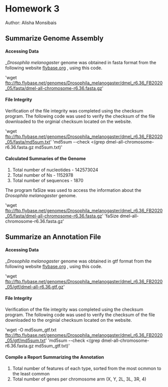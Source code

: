 # Homework 3

Author: Alisha Monsibais

## Summarize Genome Assembly 

#### Accessing Data 
__Drosophila melanogaster_ genome was obtained in fasta format from the following website [flybase.org](http://flybase.org/) , using this code. 

'wget ftp://ftp.flybase.net/genomes/Drosophila_melanogaster/dmel_r6.36_FB2020_05/fasta/dmel-all-chromosome-r6.36.fasta.gz'

#### File Integrity 
Verification of the file integrity was completed using the checksum program. The following code was used to verify the checksum of the file downloaded to the orginial checksum located on the website. 

'wget ftp://ftp.flybase.net/genomes/Drosophila_melanogaster/dmel_r6.36_FB2020_05/fasta/md5sum.txt'
'md5sum --check <(grep dmel-all-chromosome-r6.36.fasta.gz md5sum.txt)'

#### Calculated Summaries of the Genome 
1. Total number of nucleotides - 142573024
2. Total number of Ns - 1152978
3. Total number of sequences - 1870

The program faSize was used to access the information about the _Drosophila melanogaster_ genome. 

'wget ftp://ftp.flybase.net/genomes/Drosophila_melanogaster/dmel_r6.36_FB2020_05/fasta/dmel-all-chromosome-r6.36.fasta.gz' 
'faSize dmel-all-chromosome-r6.36.fasta.gz'

## Summarize an Annotation File

#### Accessing Data
__Drosophila melanogaster_ genome was obtained in gtf format from the following website [flybase.org](http://flybase.org/) , using this code.

'wget ftp://ftp.flybase.net/genomes/Drosophila_melanogaster/dmel_r6.36_FB2020_05/gtf/dmel-all-r6.36.gtf.gz'

#### File Integrity
Verification of the file integrity was completed using the checksum program. The following code was used to verify the checksum of the file downloaded to the orginial checksum located on the website.

'wget -O md5sum_gtf.txt ftp://ftp.flybase.net/genomes/Drosophila_melanogaster/dmel_r6.36_FB2020_05/gtf/md5sum.txt'
'md5sum --check <(grep dmel-all-chromosome-r6.36.fasta.gz md5sum_gtf.txt)'

#### Compile a Report Summarizing the Annotation 
1. Total number of features of each type, sorted from the most ocmmon to the least common 
2. Total number of genes per chromosome arm (X, Y, 2L, 3L, 3R, 4)  
